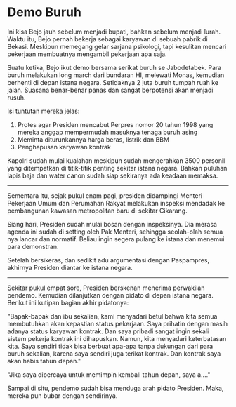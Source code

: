 # Demo Buruh



Ini kisa Bejo jauh sebelum menjadi bupati, bahkan sebelum menjadi lurah. Waktu itu, Bejo pernah bekerja sebagai karyawan di sebuah pabrik di Bekasi. Meskipun memegang gelar sarjana psikologi, tapi kesulitan mencari pekerjaan membuatnya mengambil pekerjaan apa saja.

Suatu ketika, Bejo ikut demo bersama serikat buruh se Jabodetabek. Para buruh melakukan long march dari bundaran HI, melewati Monas, kemudian berhenti di depan istana negara. Setidaknya 2 juta buruh tumpah ruah ke jalan. Suasana benar-benar panas dan sangat berpotensi akan menjadi rusuh.

Isi tuntutan mereka jelas:

1. Protes agar Presiden mencabut Perpres nomor 20 tahun 1998 yang mereka anggap mempermudah masuknya tenaga buruh asing
2. Meminta diturunkannya harga beras, listrik dan BBM
3. Penghapusan karyawan kontrak

Kapolri sudah mulai kualahan meskipun sudah mengerahkan 3500 personil yang ditempatkan di titik-titik penting sekitar istana negara. Bahkan puluhan lapis baja dan water canon sudah siap sekiranya ada keadaan memaksa.

***

Sementara itu, sejak pukul enam pagi, presiden didampingi Menteri Pekerjaan Umum dan Perumahan Rakyat melakukan inspeksi mendadak ke pembangunan kawasan metropolitan baru di sekitar Cikarang.

Siang hari, Presiden sudah mulai bosan dengan inspeksinya. Dia merasa agenda ini sudah di setting oleh Pak Menteri, sehingga seolah-olah semua nya lancar dan normatif. Beliau ingin segera pulang ke istana dan menemui para demonstran.

Setelah bersikeras, dan sedikit adu argumentasi dengan Paspampres, akhirnya Presiden diantar ke istana negara.

***

Sekitar pukul empat sore, Presiden berskenan menerima perwakilan pendemo. Kemudian dilanjutkan dengan pidato di depan istana negara. Berikut ini kutipan bagian akhir pidatonya:

"Bapak-bapak dan ibu sekalian, kami menyadari betul bahwa kita semua membutuhkan akan kepastian status pekerjaan. Saya prihatin dengan masih adanya status karyawan kontrak. Dan saya pribadi sangat ingin sekali sistem pekerja kontrak ini dihapuskan. Namun, kita menyadari keterbatasan kita. Saya sendiri tidak bisa berbuat apa-apa tanpa dukungan dari para buruh sekalian, karena saya sendiri juga terikat kontrak. Dan kontrak saya akan habis tahun depan."

"Jika saya dipercaya untuk memimpin kembali tahun depan, saya a...."

Sampai di situ, pendemo sudah bisa menduga arah pidato Presiden. Maka, mereka pun bubar dengan sendirinya.
